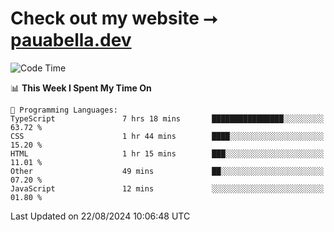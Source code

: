 # Check out my website ⭢ [pauabella.dev](https://pauabella.dev)

<!--START_SECTION:waka-->
![Code Time](http://img.shields.io/badge/Code%20Time-3%2C654%20hrs%2039%20mins-blue)

📊 **This Week I Spent My Time On** 

```text
💬 Programming Languages: 
TypeScript               7 hrs 18 mins       ████████████████░░░░░░░░░   63.72 % 
CSS                      1 hr 44 mins        ████░░░░░░░░░░░░░░░░░░░░░   15.20 % 
HTML                     1 hr 15 mins        ███░░░░░░░░░░░░░░░░░░░░░░   11.01 % 
Other                    49 mins             ██░░░░░░░░░░░░░░░░░░░░░░░   07.20 % 
JavaScript               12 mins             ░░░░░░░░░░░░░░░░░░░░░░░░░   01.80 % 
```


 Last Updated on 22/08/2024 10:06:48 UTC
<!--END_SECTION:waka-->
